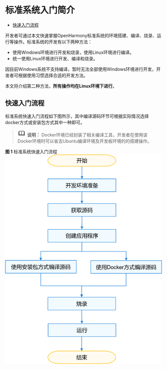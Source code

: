 # 标准系统入门简介<a name="ZH-CN_TOPIC_0000001188365096"></a>

-   [快速入门流程](#section7825218111517)

开发者可通过本文快速掌握OpenHarmony标准系统的环境搭建、编译、烧录、运行等操作。标准系统的开发有以下两种方法：

-   使用Windows环境进行开发和烧录，使用Linux环境进行编译。
-   统一使用Linux环境进行开发、编译和烧录。

因目前Windows系统不支持编译，暂时无法全部使用Windows环境进行开发，开发者可根据使用习惯选择合适的开发方法。

本文将介绍第二种方法，**所有操作均在Linux环境下进行**。

## 快速入门流程<a name="section7825218111517"></a>

标准系统快速入门流程如下图所示，其中编译源码环节可根据实际情况选择docker方式或安装包方式其中一种即可。

>![](../public_sys-resources/icon-note.gif) **说明：** 
>Docker环境已经封装了相关编译工具，开发者在使用该Docker环境时可以省去Ubuntu编译环境及开发板环境的的搭建操作。

**图 1**  标准系统快速入门流程<a name="fig20982640223"></a>  
![](figures/标准系统快速入门流程.png "标准系统快速入门流程")

